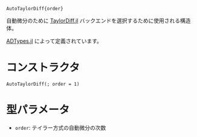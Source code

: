 ```
AutoTaylorDiff{order}
```

自動微分のために [TaylorDiff.jl](https://github.com/JuliaDiff/TaylorDiff.jl) バックエンドを選択するために使用される構造体。

[ADTypes.jl](https://github.com/SciML/ADTypes.jl) によって定義されています。

# コンストラクタ

```
AutoTaylorDiff(; order = 1)
```

# 型パラメータ

  * `order`: テイラー方式の自動微分の次数
